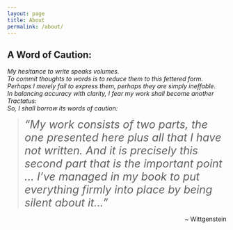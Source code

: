 ```yaml
---
layout: page
title: About
permalink: /about/
---
```


## A Word of Caution:

*My hesitance to write speaks volumes.*  \
*To commit thoughts to words is to reduce them to this fettered form.*  \
*Perhaps I merely fail to express them, perhaps they are simply ineffable.*  \
*In balancing accuracy with clarity, I fear my work shall become another Tractatus:*  \
*So, I shall borrow its words of caution:*

> <span style="font-size: 25px"><em>“My work consists of two parts, the one presented here plus all that I have not written. And it is precisely this second part that is the important point ... I’ve managed in my book to put everything firmly into place by being silent about it...”</em></span>

<p style="text-align: right">~ Wittgenstein</p>
